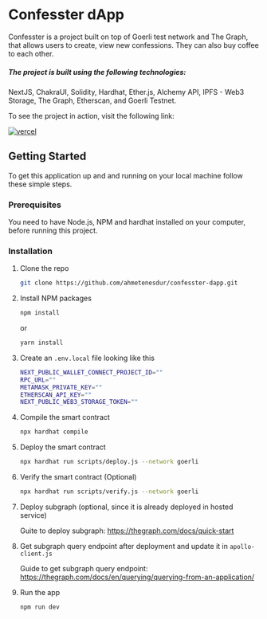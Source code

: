 # Confesster dApp

Confesster is a project built on top of Goerli test network and The Graph, that allows users to create, view new confessions. They can also buy coffee to each other.

##### The project is built using the following technologies:

NextJS, ChakraUI, Solidity, Hardhat, Ether.js, Alchemy API, IPFS - Web3 Storage, The Graph, Etherscan, and Goerli Testnet.

To see the project in action, visit the following link:

[![vercel](https://img.shields.io/badge/vercel-230?style=for-the-badge&logo=vercel&logoColor=white)](https://confesster-dapp.vercel.app/)

<!-- GETTING STARTED -->

## Getting Started

To get this application up and and running on your local machine follow these simple steps.

### Prerequisites

You need to have Node.js, NPM and hardhat installed on your computer, before running this project.

### Installation

1. Clone the repo
   ```sh
   git clone https://github.com/ahmetenesdur/confesster-dapp.git
   ```
2. Install NPM packages

   ```sh
   npm install
   ```

   or

   ```sh
   yarn install
   ```

3. Create an `.env.local` file looking like this
   ```sh
   NEXT_PUBLIC_WALLET_CONNECT_PROJECT_ID=""
   RPC_URL=""
   METAMASK_PRIVATE_KEY=""
   ETHERSCAN_API_KEY=""
   NEXT_PUBLIC_WEB3_STORAGE_TOKEN=""
   ```
4. Compile the smart contract
   ```sh
   npx hardhat compile
   ```
5. Deploy the smart contract
   ```sh
   npx hardhat run scripts/deploy.js --network goerli
   ```
6. Verify the smart contract (Optional)
   ```sh
   npx hardhat run scripts/verify.js --network goerli 
   ```
7. Deploy subgraph (optional, since it is already deployed in hosted service)

   Guite to deploy subgraph: https://thegraph.com/docs/quick-start

8. Get subgraph query endpoint after deployment and update it in `apollo-client.js`

   Guide to get subgraph query endpoint: https://thegraph.com/docs/en/querying/querying-from-an-application/

9. Run the app

   ```sh
   npm run dev
   ```
